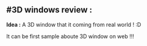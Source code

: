 #3D windows review :
-

**Idea :** A 3D window that it coming from real world ! :D

It can be first sample aboute 3D window on web !!!